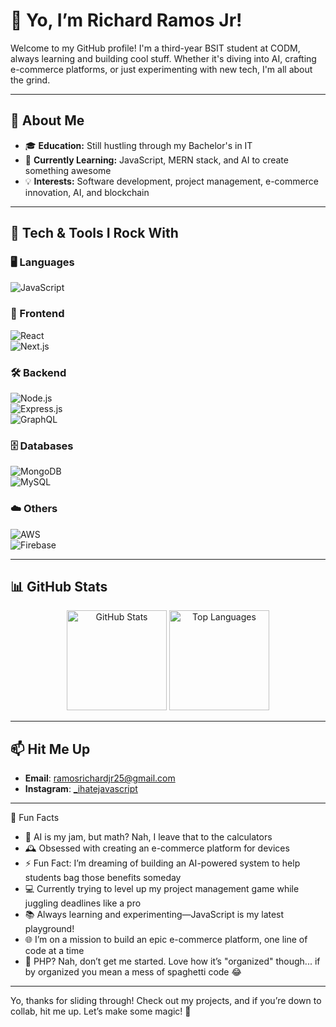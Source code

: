 # 👋 Yo, I’m Richard Ramos Jr!  

Welcome to my GitHub profile! I'm a third-year BSIT student at CODM, always learning and building cool stuff. Whether it's diving into AI, crafting e-commerce platforms, or just experimenting with new tech, I'm all about the grind.

---

## 🌟 About Me
- 🎓 **Education:** Still hustling through my Bachelor's in IT
- 🌱 **Currently Learning:** JavaScript, MERN stack, and AI to create something awesome
- 💡 **Interests:** Software development, project management, e-commerce innovation, AI, and blockchain

---

## 🔧 Tech & Tools I Rock With  
### 🖥️ Languages  
![JavaScript](https://img.shields.io/badge/JavaScript-F7DF1E?style=for-the-badge&logo=javascript&logoColor=black)

### 🎨 Frontend  
![React](https://img.shields.io/badge/React-20232A?style=for-the-badge&logo=react&logoColor=61DAFB)  
![Next.js](https://img.shields.io/badge/Next.js-000000?style=for-the-badge&logo=nextdotjs&logoColor=white)

### 🛠️ Backend  
![Node.js](https://img.shields.io/badge/Node.js-43853D?style=for-the-badge&logo=node.js&logoColor=white)  
![Express.js](https://img.shields.io/badge/Express.js-404D59?style=for-the-badge&logo=express&logoColor=white)  
![GraphQL](https://img.shields.io/badge/GraphQL-E10098?style=for-the-badge&logo=graphql&logoColor=white)

### 🗄️ Databases  
![MongoDB](https://img.shields.io/badge/MongoDB-47A248?style=for-the-badge&logo=mongodb&logoColor=white)  
![MySQL](https://img.shields.io/badge/MySQL-4479A1?style=for-the-badge&logo=mysql&logoColor=white)

### ☁️ Others  
![AWS](https://img.shields.io/badge/AWS-232F3E?style=for-the-badge&logo=amazon-aws&logoColor=white)  
![Firebase](https://img.shields.io/badge/Firebase-FFCA28?style=for-the-badge&logo=firebase&logoColor=black)

---

## 📊 GitHub Stats
<p align="center">
  <img src="https://github-readme-stats.vercel.app/api?username=username-amp&show_icons=true&theme=radical" alt="GitHub Stats" height="160" />
  <img src="https://github-readme-stats.vercel.app/api/top-langs/?username=username-amp&layout=compact&theme=radical" alt="Top Languages" height="160" />
</p>

---

## 📫 Hit Me Up  
- **Email**: ramosrichardjr25@gmail.com  
- **Instagram**: [_ihatejavascript](https://instagram.com/_ihatejavascript)  

---

🌟 Fun Facts
- 🤖 AI is my jam, but math? Nah, I leave that to the calculators
- 🕰️ Obsessed with creating an e-commerce platform for devices
- ⚡ Fun Fact: I’m dreaming of building an AI-powered system to help students bag those benefits someday
- 💻 Currently trying to level up my project management game while juggling deadlines like a pro
- 📚 Always learning and experimenting—JavaScript is my latest playground!
- 🌐 I’m on a mission to build an epic e-commerce platform, one line of code at a time
- 🐘 PHP? Nah, don’t get me started. Love how it’s "organized" though... if by organized you mean a mess of spaghetti code 😂

---

Yo, thanks for sliding through! Check out my projects, and if you’re down to collab, hit me up. Let’s make some magic! 🚀   
